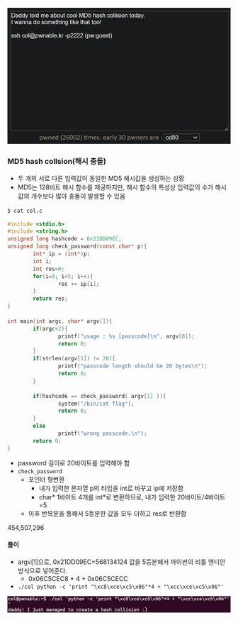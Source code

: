 ![](Attachments/D541431D-F42C-4EA7-ADC9-ECF400436A0F.png)



### MD5 hash collsion(해시 충돌)
- 두 개의 서로 다른 입력값이 동일한 MD5 해시값을 생성하는 상황
- MD5는 128비트 해시 함수를 제공하지만, 해시 함수의 특성상 입력값의 수가 해시값의 개수보다 많아 충돌이 발생할 수 있음

`$ cat col.c`

```c
#include <stdio.h>
#include <string.h>
unsigned long hashcode = 0x21DD09EC;
unsigned long check_password(const char* p){
        int* ip = (int*)p;
        int i;
        int res=0;
        for(i=0; i<5; i++){
                res += ip[i];
        }
        return res;
}

int main(int argc, char* argv[]){
        if(argc<2){
                printf("usage : %s [passcode]\n", argv[0]);
                return 0;
        }
        if(strlen(argv[1]) != 20){
                printf("passcode length should be 20 bytes\n");
                return 0;
        }

        if(hashcode == check_password( argv[1] )){
                system("/bin/cat flag");
                return 0;
        }
        else
                printf("wrong passcode.\n");
        return 0;
}
```
- password 길이로 20바이트를 입력해야 함
- `check_password`
	- 포인터 형변환
		- 내가 입력한 문자열 p의 타입을 int로 바꾸고 ip에 저장함
		- char* 1바이트 4개를 int\*로 변환하므로, 내가 입력한 20바이트/4바이트=5
	- 이후 반복문을 통해서 5등분한 값을 모두 더하고 res로 반환함

454,507,296
#### 풀이
- argv[1]으로, 0x21DD09EC=568134124 값을 5등분해서 파이썬의 리틀 엔디안 방식으로 넣어준다.
	- 0x06C5CEC8 * 4 + 0x06C5CECC
- `./col python -c 'print "\xc8\xce\xc5\x06"*4 + "\xcc\xce\xc5\x06"'`

![](Attachments/14904862-C081-41A3-B318-2A47D275ACB6.png)
